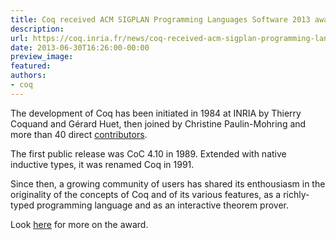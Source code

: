 ```yaml
---
title: Coq received ACM SIGPLAN Programming Languages Software 2013 award
description:
url: https://coq.inria.fr/news/coq-received-acm-sigplan-programming-languages-software-2013-award.html
date: 2013-06-30T16:26:00-00:00
preview_image:
featured:
authors:
- coq
---
```



<p>The development of Coq has been initiated in 1984 at INRIA by Thierry Coquand and G&eacute;rard Huet, then joined by Christine Paulin-Mohring and more than 40 direct <a href="https://coq.inria.fr/who-did-what-in-coq">contributors</a>.</p>
<p>The first public release was CoC 4.10 in 1989. Extended with native inductive types, it was renamed Coq in 1991.</p>
<p>Since then, a growing community of users has shared its enthousiasm in the originality of the concepts of Coq and of its various features, as a richly-typed programming language and as an interactive theorem prover.</p>
<p>Look <a href="http://www.sigplan.org/Awards/Software/Main">here</a> for more on the award.</p>

 
